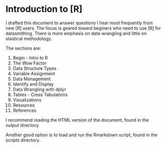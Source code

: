 # Introduction to [R]

I drafted this document to answer questions I hear most frequently from new [R] users.  The focus is geared toward beginers who need to use [R] for datasmithing. There is more emphasis on data wrangling and little on stastical methodology.  

The sections are:

1. Begin - Intro to R
2. The Wow Factor
3. Data Structure Types
4. Variable Assignment
5. Data Management
6. Identify and Display
7. Data Wrangling with dplyr
8. Tables - Cross Tabulations
9. Visualizations
10. Resources
11. References

I recommend reading the HTML version of the document, found in the _output_ directory.

Another good option is to load and run the Rmarkdown script, found in the _scripts_ directory.